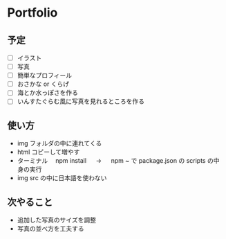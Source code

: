 # Portfolio

## 予定

- [ ] イラスト
- [ ] 写真
- [ ] 簡単なプロフィール
- [ ] おさかな or くらげ
- [ ] 海とか水っぽさを作る
- [ ] いんすたぐらむ風に写真を見れるところを作る

## 使い方

- img フォルダの中に連れてくる
- html コピーして増やす
- ターミナル　 npm install 　 → 　 npm ~ で package.json の scripts の中身の実行
- img src の中に日本語を使わない

## 次やること

- 追加した写真のサイズを調整
- 写真の並べ方を工夫する
